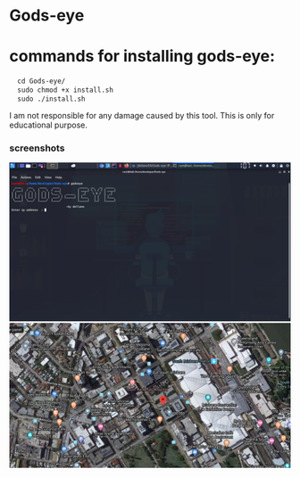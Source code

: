 # Gods-eye

# commands for installing gods-eye:
```
  cd Gods-eye/
  sudo chmod +x install.sh
  sudo ./install.sh
  ```
  I am not responsible for any damage caused by this tool.
  This is only for educational purpose.
  
<h3>screenshots</h3>
  
![image](https://raw.githubusercontent.com/dellano54/Gods-eye/master/screenshot/screenshot.png)
![image](https://raw.githubusercontent.com/dellano54/Gods-eye/master/screenshot/Screenshot%202020-06-12%2005%3A54%3A53.png)
